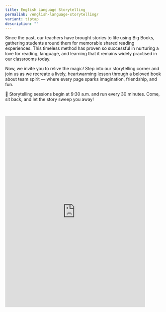```yaml
---
title: English Language Storytelling
permalink: /english-language-storytelling/
variant: tiptap
description: ""
---
```

<p>Since the past, our teachers have brought stories to life using Big Books,
gathering students around them for memorable shared reading experiences.
This timeless method has proven so successful in nurturing a love for reading,
language, and learning that it remains widely practised in our classrooms
today.</p>
<p>Now, we invite you to relive the magic! Step into our storytelling corner
and join us as we recreate a lively, heartwarming lesson through a beloved
book about team spirit — where every page sparks imagination, friendship,
and fun.</p>
<p>📖 Storytelling sessions begin at 9:30 a.m. and run every 30 minutes.
Come, sit back, and let the story sweep you away!</p>
<p>
<br>
</p>
<div class="iframe-wrapper">
<iframe height="615" width="450" allowfullscreen="true" frameborder="0" src="https://www.youtube.com/embed/iXcZSCy1SMk"></iframe>
</div>
<p></p>
<p></p>
<p>
<br>
</p>